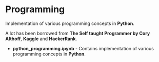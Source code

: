 # Programming
Implementation of various programming concepts in **Python**.

A lot has been borrowed from **The Self taught Programmer by Cory Althoff**, **Kaggle** and **HackerRank**.

- **python_programming.ipynb** - Contains implementation of various programming concepts in **Python**.

